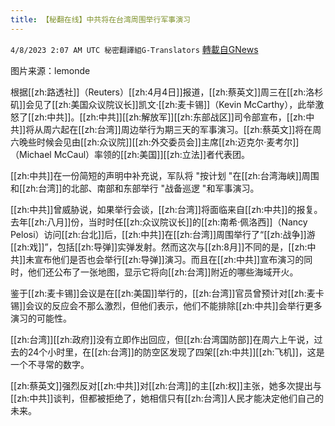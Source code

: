 ```yaml
---
title: 【秘翻在线】中共将在台湾周围举行军事演习
---
```

`4/8/2023 2:07 AM UTC 秘密翻譯組G-Translators` [轉載自GNews](https://gnews.org/articles/1078975)

图片来源：lemonde
         

根据[[zh:路透社]]（Reuters）[[zh:4月4日]]报道，[[zh:蔡英文]]周三在[[zh:洛杉矶]]会见了[[zh:美国众议院议长]]凯文·[[zh:麦卡锡]]（Kevin McCarthy），此举激怒了[[zh:中共]]。[[zh:中共]][[zh:解放军]][[zh:东部战区]]司令部宣布，[[zh:中共]]将从周六起在[[zh:台湾]]周边举行为期三天的军事演习。[[zh:蔡英文]]将在周六晚些时候会见由[[zh:众议院]][[zh:外交委员会]]主席[[zh:迈克尔·麦考尔]]（Michael McCaul）率领的[[zh:美国]][[zh:立法]]者代表团。

[[zh:中共]]在一份简短的声明中补充说，军队将 "按计划 "在[[zh:台湾海峡]]周围和[[zh:台湾]]的北部、南部和东部举行 "战备巡逻 "和军事演习。

[[zh:中共]]曾威胁说，如果举行会谈，[[zh:台湾]]将面临来自[[zh:中共]]的报复。去年[[zh:八月]]份，当时时任[[zh:众议院议长]]的[[zh:南希·佩洛西]]（Nancy Pelosi）访问[[zh:台北]]后，[[zh:中共]]在[[zh:台湾]]周围举行了“[[zh:战争]]游[[zh:戏]]”，包括[[zh:导弹]]实弹发射。然而这次与[[zh:8月]]不同的是，[[zh:中共]]未宣布他们是否也会举行[[zh:导弹]]演习。而且在[[zh:中共]]宣布演习的同时，他们还公布了一张地图，显示它将向[[zh:台湾]]附近的哪些海域开火。

鉴于[[zh:麦卡锡]]会议是在[[zh:美国]]举行的，[[zh:台湾]]官员曾预计对[[zh:麦卡锡]]会议的反应会不那么激烈，但他们表示，他们不能排除[[zh:中共]]会举行更多演习的可能性。

[[zh:台湾]][[zh:政府]]没有立即作出回应，但[[zh:台湾国防部]]在周六上午说，过去的24个小时里，在[[zh:台湾]]的防空区发现了四架[[zh:中共]][[zh:飞机]]，这是一个不寻常的数字。

[[zh:蔡英文]]强烈反对[[zh:中共]]对[[zh:台湾]]的主[[zh:权]]主张，她多次提出与[[zh:中共]]谈判，但都被拒绝了，她相信只有[[zh:台湾]]人民才能决定他们自己的未来。
